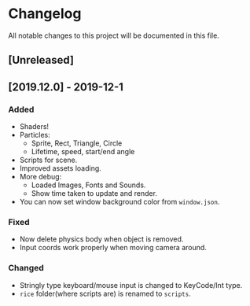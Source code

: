 # Changelog
All notable changes to this project will be documented in this file.

## [Unreleased]

## [2019.12.0] - 2019-12-1

### Added
* Shaders!
* Particles:
    * Sprite, Rect, Triangle, Circle
    * Lifetime, speed, start/end angle
* Scripts for scene.
* Improved assets loading.
* More debug:
    * Loaded Images, Fonts and Sounds.
    * Show time taken to update and render.
* You can now set window background color from `window.json`.

### Fixed
* Now delete physics body when object is removed.
* Input coords work properly when moving camera around.

### Changed
* Stringly type keyboard/mouse input is changed to KeyCode/Int type.
* `rice` folder(where scripts are) is renamed to `scripts`.


